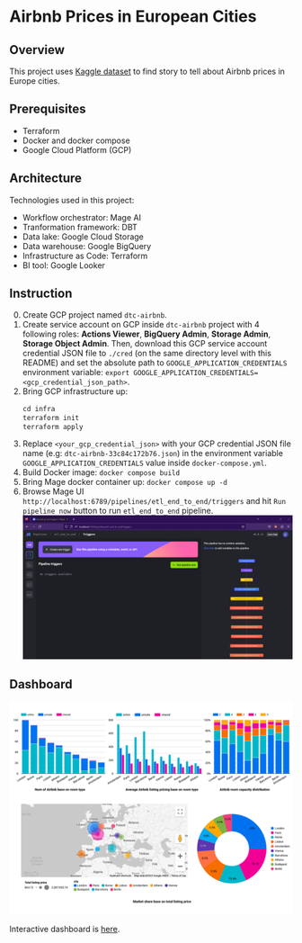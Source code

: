 # Airbnb Prices in European Cities

## Overview

This project uses [Kaggle dataset](https://www.kaggle.com/datasets/thedevastator/airbnb-prices-in-european-cities) to find story to tell about Airbnb prices in Europe cities.

## Prerequisites

- Terraform
- Docker and docker compose
- Google Cloud Platform (GCP)

## Architecture

Technologies used in this project:

- Workflow orchestrator: Mage AI
- Tranformation framework: DBT
- Data lake: Google Cloud Storage
- Data warehouse: Google BigQuery
- Infrastructure as Code: Terraform
- BI tool: Google Looker

## Instruction

0. Create GCP project named `dtc-airbnb`.
1. Create service account on GCP inside `dtc-airbnb` project with 4 following roles: **Actions Viewer**, **BigQuery Admin**, **Storage Admin**, **Storage Object Admin**. Then, download this GCP service account credential JSON file to `./cred` (on the same directory level with this README) and set the absolute path to `GOOGLE_APPLICATION_CREDENTIALS` environment variable: `export GOOGLE_APPLICATION_CREDENTIALS=<gcp_credential_json_path>`.
2. Bring GCP infrastructure up:
    ```
    cd infra
    terraform init
    terraform apply
    ``` 
3. Replace `<your_gcp_credential_json>` with your GCP credential JSON file name (e.g: `dtc-airbnb-33c84c172b76.json`) in the environment variable `GOOGLE_APPLICATION_CREDENTIALS` value inside `docker-compose.yml`.
4. Build Docker image: `docker compose build`
5. Bring Mage docker container up: `docker compose up -d`
6. Browse Mage UI `http://localhost:6789/pipelines/etl_end_to_end/triggers` and hit `Run pipeline now` button to run `etl_end_to_end` pipeline.
    ![End to end pipeline](./images/etl_end_to_end.jpg)
## Dashboard
![Dashboard](./images/dashboard.png)

Interactive dashboard is [here](https://lookerstudio.google.com/reporting/99e0048a-190e-475e-8009-66e833552386).


